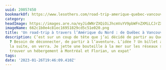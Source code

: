 ```yaml
---
uuid: 20057450
bookmarkOf: https://www.lesothers.com/road-trip-amerique-quebec-vancouver
category: 
headImage: https://images.are.na/eyJidWNrZXQiOiJhcmVuYV9pbWFnZXMiLCJrZXkiOiIyMDA1NzQ1MC9vcmlnaW5hbF82NjJjMWIwZTRjODFlYzE2OTUxODI5Y2Q1YzUxZTAyMC5wbmciLCJlZGl0cyI6eyJyZXNpemUiOnsid2lkdGgiOjEyMDAsImhlaWdodCI6MTIwMCwiZml0IjoiaW5zaWRlIiwid2l0aG91dEVubGFyZ2VtZW50Ijp0cnVlfSwid2VicCI6eyJxdWFsaXR5Ijo5MH0sImpwZWciOnsicXVhbGl0eSI6OTB9LCJyb3RhdGUiOm51bGx9fQ==?bc=0
imageName: 662c1b0e4c81ec16951829cd5c51e020.png
title: 'Un road-trip à travers l’Amérique du Nord : de Québec à Vancouver'
description: C’est sur un coup de tête que j’ai décidé de partir au Québec. La raison
  ? Besoin de déconnecter, de partir à l’aventure. L’idée ? Un billet aller et pour
  la suite, on verra. Je jette une bouteille à la mer sur les réseaux sociaux pour
  trouver un hébergement à Montréal et Florian, un expat’
tags: 
date: '2023-01-26T19:46:09.410Z'
---
```

